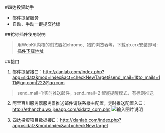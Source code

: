 #四达投资助手
- 邮件提醒服务
- 自动、手动一键提交抢标

##抢标插件使用说明
> 用WebKit内核的浏览器如chrome、猎豹浏览器等，下载qb.crx安装即可:[插件下载地址][1]

##接口
1. 邮件提醒接口：http://xlanlab.com/index.php?app=sidatz&mod=Index&act=checkNewTarget&send_mail=1&to_mails=111@qq.com|222@qq.com 
> send_mail=1:实时推送邮件，send_mail=2:智能提醒模式，有标则推送

2. 阿里百川服务器服务器推送邮件请联系楼主配置，定时推送配置入口：http://ethanzhu.wx.jaeapp.com/sidatz_corn.php
![输入图片说明](http://git.oschina.net/uploads/images/2016/0219/163931_fb8b9f70_77541.png "在这里输入图片标题")

3. 四达投资项目数据接口：http://xlanlab.com/index.php?app=sidatz&mod=Index&act=checkNewTarget



[1]: https://coding.net/u/ethanzhu/p/sidatz_helper/git/blob/google%E6%8F%92%E4%BB%B6-%E5%9B%9B%E8%BE%BE%E6%8A%95%E8%B5%84%E6%8A%A2%E6%A0%87%E5%8A%A9%E6%89%8B/qb.crx